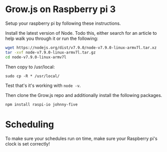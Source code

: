 # Grow.js on Raspberry pi 3

Setup your raspberry pi by following these instructions.

Install the latest version of Node. Todo this, either search for an article to help walk you through it or run the following:

```bash
wget https://nodejs.org/dist/v7.9.0/node-v7.9.0-linux-armv7l.tar.xz
tar -xvf node-v7.9.0-linux-armv7l.tar.gz 
cd node-v7.9.0-linux-armv7l

```
Then copy to /usr/local:

```
sudo cp -R * /usr/local/
```

Test that's it's working with `node -v`.

Then clone the Grow.js repo and additionally install the following packages.

`npm install raspi-io johnny-five`

# Scheduling

To make sure your schedules run on time, make sure your Raspberry pi's clock is set correctly!



